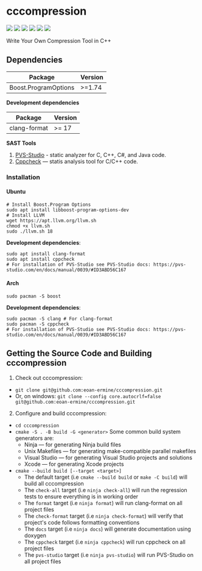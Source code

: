 # cccompression

![](https://github.com/eoan-ermine/cccompression/actions/workflows/style.yaml/badge.svg) ![](https://github.com/eoan-ermine/cccompression/actions/workflows/cppcheck.yaml/badge.svg) ![](https://github.com/eoan-ermine/cccompression/actions/workflows/analyze.yaml/badge.svg) ![](https://github.com/eoan-ermine/cccompression/actions/workflows/linux-gcc.yaml/badge.svg) ![](https://github.com/eoan-ermine/cccompression/actions/workflows/linux-clang.yaml/badge.svg) ![](https://github.com/eoan-ermine/cccompression/actions/workflows/documentation.yaml/badge.svg)

Write Your Own Compression Tool in C++

## Dependencies

| Package              | Version |
| -------------------- | ------- |
| Boost.ProgramOptions | >=1.74  |

**Development dependencies**

| Package      | Version  |
| ------------ | -------- |
| clang-format | >= 17    |

**SAST Tools**

1. [PVS-Studio](https://pvs-studio.ru/ru/pvs-studio/?utm_source=website&utm_medium=github&utm_campaign=open_source) - static analyzer for C, C++, C#, and Java code.
2. [Cppcheck](https://cppcheck.sourceforge.io/) — statis analysis tool for C/C++ code.

### Installation

#### Ubuntu

```shell
# Install Boost.Program Options
sudo apt install libboost-program-options-dev
# Install LLVM
wget https://apt.llvm.org/llvm.sh
chmod +x llvm.sh
sudo ./llvm.sh 18
```

**Development dependencies**:

```shell
sudo apt install clang-format
sudo apt install cppcheck
# For installation of PVS-Studio see PVS-Studio docs: https://pvs-studio.com/en/docs/manual/0039/#ID3ABD56C167
```

#### Arch

```shell
sudo pacman -S boost
```

**Development dependencies**:

```shell
sudo pacman -S clang # For clang-format
sudo pacman -S cppcheck
# For installation of PVS-Studio see PVS-Studio docs: https://pvs-studio.com/en/docs/manual/0039/#ID3ABD56C167

```

## Getting the Source Code and Building cccompression

1. Check out cccompression:
  * `git clone git@github.com:eoan-ermine/cccompression.git`
  * Or, on windows:
  `git clone --config core.autocrlf=false git@github.com:eoan-ermine/cccompression.git`
2. Configure and build cccompression:
  * `cd cccompression`
  * `cmake -S . -B build -G <generator>`
    Some common build system generators are:
      * Ninja — for generating Ninja build files
      * Unix Makefiles — for generating make-compatible parallel makefiles
      * Visual Studio — for generating Visual Studio projects and solutions
      * Xcode — for generating Xcode projects
  * `cmake --build build [--target <target>]`
    * The default target (i.e `cmake --build build` or `make -C build`) will build all cccompression
    * The `check-all` target (i.e `ninja check-all`) will run the regression tests to ensure everything is in working order
    * The `format` target (i.e `ninja format`) will run clang-format on all project files
    * The `check-format` target (i.e `ninja check-format`) will verify that project's code follows formatting conventions
    * The `docs` target (i.e `ninja docs`) will generate documentation using doxygen
    * The `cppcheck` target (i.e `ninja cppcheck`) will run cppcheck on all project files
    * The `pvs-studio` target (i.e `ninja pvs-studio`) will run PVS-Studio on all project files
